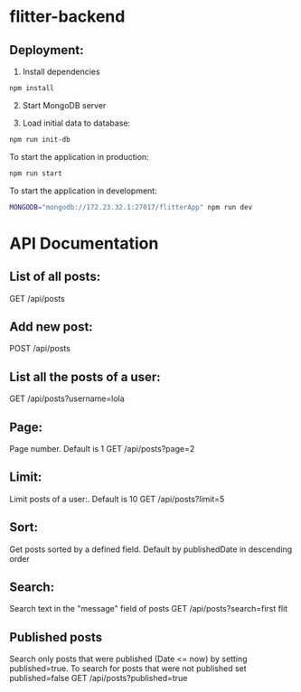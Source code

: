 # flitter-backend
Deployment:
-----------

1. Install dependencies
```sh
npm install
```

2. Start MongoDB server

3. Load initial data to database:
```sh
npm run init-db
```

To start the application in production:
```sh
npm run start
```

To start the application in development:
```sh
MONGODB="mongodb://172.23.32.1:27017/flitterApp" npm run dev
```
# API Documentation


## List of all posts:
GET /api/posts
## Add new post:
POST /api/posts

## List all the posts of a user:
GET /api/posts?username=lola

## Page:
Page number. Default is 1
GET /api/posts?page=2

## Limit:
Limit posts of a user:. Default is 10
GET /api/posts?limit=5

## Sort:
Get posts sorted by a defined field. Default by publishedDate in descending order
## Search:
Search text in the "message" field of posts
GET /api/posts?search=first flit

## Published posts
Search only posts that were published (Date <= now) by setting published=true.
To search for posts that were not published set published=false
GET /api/posts?published=true
